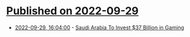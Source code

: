 # [Published on 2022-09-29](index.md)

* [2022-09-29, 16:04:00](https://games.slashdot.org/story/22/09/29/164208/saudi-arabia-to-invest-37-billion-in-gaming?utm_source=rss1.0mainlinkanon&utm_medium=feed) - [Saudi Arabia To Invest $37 Billion in Gaming](https://games.slashdot.org/story/22/09/29/164208/saudi-arabia-to-invest-37-billion-in-gaming?utm_source=rss1.0mainlinkanon&utm_medium=feed)
